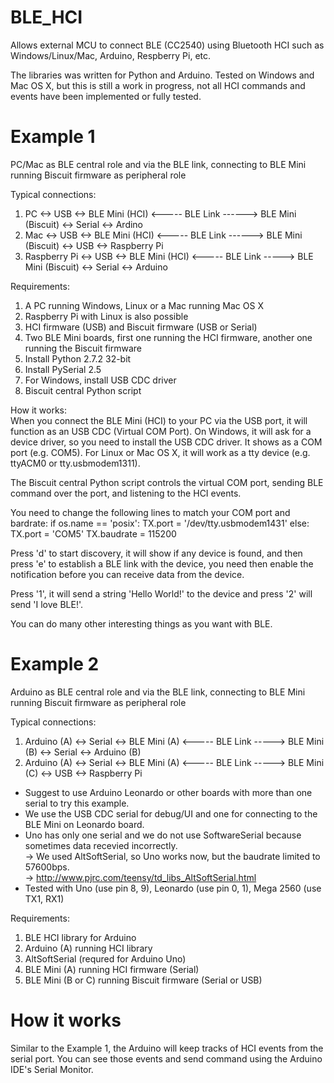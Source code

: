 BLE_HCI
=======

Allows external MCU to connect BLE (CC2540) using Bluetooth HCI such as Windows/Linux/Mac, Arduino, Respberry Pi, etc.

The libraries was written for Python and Arduino. Tested on Windows and Mac OS X, but this is still a work in progress, not all HCI commands and events have been implemented or fully tested.

Example 1
=========

PC/Mac as BLE central role and via the BLE link, connecting to BLE Mini running Biscuit firmware as peripheral role

Typical connections:<br/>
1. PC <-> USB <-> BLE Mini (HCI) <----- BLE Link ------> BLE Mini (Biscuit) <-> Serial <-> Ardino<br/>
2. Mac <-> USB <-> BLE Mini (HCI) <----- BLE Link ------> BLE Mini (Biscuit) <-> USB <-> Raspberry Pi<br/>
3. Raspberry Pi <-> USB <-> BLE Mini (HCI) <----- BLE Link -----> BLE Mini (Biscuit) <-> Serial <-> Arduino

Requirements:<br/>
1. A PC running Windows, Linux or a Mac running Mac OS X<br/>
2. Raspberry Pi with Linux is also possible<br/>
3. HCI firmware (USB) and Biscuit firmware (USB or Serial)<br/>
4. Two BLE Mini boards, first one running the HCI firmware, another one running the Biscuit firmware<br/>
5. Install Python 2.7.2 32-bit<br/>
6. Install PySerial 2.5<br/>
7. For Windows, install USB CDC driver<br/> 
8. Biscuit central Python script

How it works:<br/>
When you connect the BLE Mini (HCI) to your PC via the USB port, it will function as an USB CDC (Virtual COM Port). On Windows, it will ask for a device driver, so you need to install the USB CDC driver. It shows as a COM port (e.g. COM5). For Linux or Mac OS X, it will work as a tty device (e.g. ttyACM0 or tty.usbmodem1311).<br/>

The Biscuit central Python script controls the virtual COM port, sending BLE command over the port, and listening to the HCI events.<br/>

You need to change the following lines to match your COM port and bardrate:
if os.name == 'posix':
  TX.port = '/dev/tty.usbmodem1431'
else:
  TX.port = 'COM5'
TX.baudrate = 115200

Press 'd' to start discovery, it will show if any device is found, and then press 'e' to establish a BLE link with the device, you need then enable the notification before you can receive data from the device.

Press '1', it will send a string 'Hello World!' to the device and press '2' will send 'I love BLE!'.

You can do many other interesting things as you want with BLE.

Example 2
=========

Arduino as BLE central role and via the BLE link, connecting to BLE Mini running Biscuit firmware as peripheral role

Typical connections:<br/>
1. Arduino (A) <-> Serial <-> BLE Mini (A) <----- BLE Link -----> BLE Mini (B) <-> Serial <-> Arduino (B)<br/>
2. Arduino (A) <-> Serial <-> BLE Mini (A) <----- BLE Link -----> BLE Mini (C) <-> USB <-> Raspberry Pi

* Suggest to use Arduino Leonardo or other boards with more than one serial to try this example.
* We use the USB CDC serial for debug/UI and one for connecting to the BLE Mini on Leonardo board.
* Uno has only one serial and we do not use SoftwareSerial because sometimes data recevied incorrectly.<br/>
  -> We used AltSoftSerial, so Uno works now, but the baudrate limited to 57600bps.<br/>
  -> http://www.pjrc.com/teensy/td_libs_AltSoftSerial.html<br/>
* Tested with Uno (use pin 8, 9), Leonardo (use pin 0, 1), Mega 2560 (use TX1, RX1)

Requirements:<br/>
1. BLE HCI library for Arduino<br/>
2. Arduino (A) running HCI library<br/>
3. AltSoftSerial (requred for Arduino Uno)<br/>
4. BLE Mini (A) running HCI firmware (Serial)<br/>
5. BLE Mini (B or C) running Biscuit firmware (Serial or USB)

How it works
============

Similar to the Example 1, the Arduino will keep tracks of HCI events from the serial port. You can see those events and send command using the Arduino IDE's Serial Monitor.
